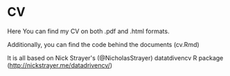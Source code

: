 # CV

Here You can find my CV on both .pdf and .html formats.

Additionally, you can find the code behind the documents (cv.Rmd)

It is all based on Nick Strayer's (@NicholasStrayer) datatdivencv R package (http://nickstrayer.me/datadrivencv/)
